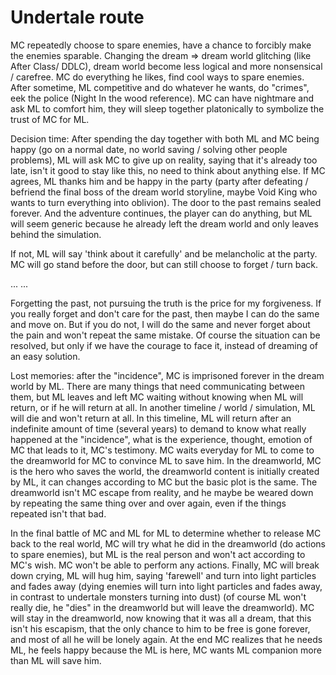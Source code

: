 
# Undertale route
MC repeatedly choose to spare enemies, have a chance to forcibly make the enemies sparable. Changing the dream => dream world glitching (like After Class/ DDLC), dream world become less logical and more nonsensical / carefree. MC do everything he likes, find cool ways to spare enemies. After sometime, ML competitive and do whatever he wants, do "crimes", eek the police (Night In the wood reference). MC can have nightmare and ask ML to comfort him, they will sleep together platonically to symbolize the trust of MC for ML.

Decision time: After spending the day together with both ML and MC being happy (go on a normal date, no world saving / solving other people problems), ML will ask MC to give up on reality, saying that it's already too late, isn't it good to stay like this, no need to think about anything else. If MC agrees, ML thanks him and be happy in the party (party after defeating / befriend the final boss of the dream world storyline, maybe Void King who wants to turn everything into oblivion). The door to the past remains sealed forever. And the adventure continues, the player can do anything, but ML will seem generic because he already left the dream world and only leaves behind the simulation.

If not, ML will say 'think about it carefully' and be melancholic at the party. MC will go stand before the door, but can still choose to forget / turn back.

...
...

Forgetting the past, not pursuing the truth is the price for my forgiveness. If you really forget and don't care for the past, then maybe I can do the same and move on. But if you do not, I will do the same and never forget about the pain and won't repeat the same mistake. Of course the situation can be resolved, but only if we have the courage to face it, instead of dreaming of an easy solution.

Lost memories: after the "incidence", MC is imprisoned forever in the dream world by ML. There are many things that need communicating between them, but ML leaves and left MC waiting without knowing when ML will return, or if he will return at all. In another timeline / world / simulation, ML will die and won't return at all. In this timeline, ML will return after an indefinite amount of time (several years) to demand to know what really happened at the "incidence", what is the experience, thought, emotion of MC that leads to it, MC's testimony. MC waits everyday for ML to come to the dreamworld for MC to convince ML to save him. In the dreamworld, MC is the hero who saves the world, the dreamworld content is initially created by ML, it can changes according to MC but the basic plot is the same. The dreamworld isn't MC escape from reality, and he maybe be weared down by repeating the same thing over and over again, even if the things repeated isn't that bad.

In the final battle of MC and ML for ML to determine whether to release MC back to the real world, MC will try what he did in the dreamworld (do actions to spare enemies), but ML is the real person and won't act according to MC's wish. MC won't be able to perform any actions. Finally, MC will break down crying, ML will hug him, saying 'farewell' and turn into light particles and fades away (dying enemies will turn into light particles and fades away, in contrast to undertale monsters turning into dust) (of course ML won't really die, he "dies" in the dreamworld but will leave the dreamworld). MC will stay in the dreamworld, now knowing that it was all a dream, that this isn't his escapism, that the only chance to him to be free is gone forever, and most of all he will be lonely again. At the end MC realizes that he needs ML, he feels happy because the ML is here, MC wants ML companion more than ML will save him. 

